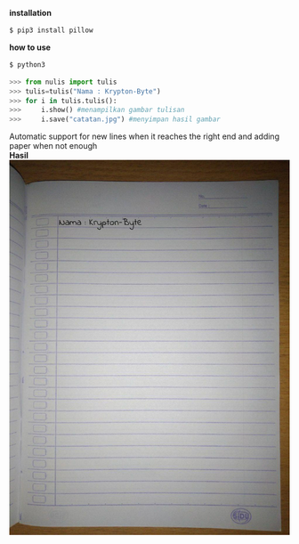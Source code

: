 <b> installation</b>
```bash
$ pip3 install pillow
```
<b> how to use</b>
```bash
$ python3
```
```python
>>> from nulis import tulis
>>> tulis=tulis("Nama : Krypton-Byte")
>>> for i in tulis.tulis():
>>>     i.show() #menampilkan gambar tulisan
>>>     i.save("catatan.jpg") #menyimpan hasil gambar
```
Automatic support for new lines when it reaches the right end and adding paper when not enough<br>
<b> Hasil</b>
<img src="catatan.jpg">
